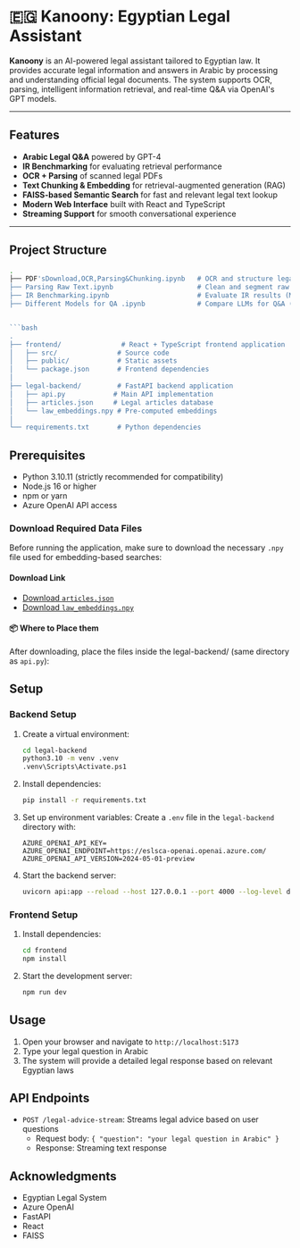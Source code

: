 # 🇪🇬 Kanoony: Egyptian Legal Assistant

**Kanoony** is an AI-powered legal assistant tailored to Egyptian law. It provides accurate legal information and answers in Arabic by processing and understanding official legal documents. The system supports OCR, parsing, intelligent information retrieval, and real-time Q&A via OpenAI's GPT models.

---

##  Features

- **Arabic Legal Q&A** powered by GPT-4
- **IR Benchmarking** for evaluating retrieval performance
- **OCR + Parsing** of scanned legal PDFs
- **Text Chunking & Embedding** for retrieval-augmented generation (RAG)
- **FAISS-based Semantic Search** for fast and relevant legal text lookup
- **Modern Web Interface** built with React and TypeScript
- **Streaming Support** for smooth conversational experience

---

## Project Structure

```bash
.
├── PDF'sDownload,OCR,Parsing&Chunking.ipynb   # OCR and structure legal docs
├── Parsing Raw Text.ipynb                     # Clean and segment raw Arabic legal text
├── IR Benchmarking.ipynb                      # Evaluate IR results (MAP, MRR, NDCG)
├── Different Models for QA .ipynb             # Compare LLMs for Q&A (OpenAI, etc.)


```bash
.
├── frontend/               # React + TypeScript frontend application
│   ├── src/               # Source code
│   ├── public/            # Static assets
│   └── package.json       # Frontend dependencies
│
├── legal-backend/         # FastAPI backend application
│   ├── api.py            # Main API implementation
│   ├── articles.json     # Legal articles database
│   └── law_embeddings.npy # Pre-computed embeddings
│
└── requirements.txt       # Python dependencies
```

## Prerequisites

- Python 3.10.11 (strictly recommended for compatibility)
- Node.js 16 or higher
- npm or yarn
- Azure OpenAI API access

### Download Required Data Files

Before running the application, make sure to download the necessary `.npy` file used for embedding-based searches:

#### Download Link

- [Download `articles.json`](https://drive.google.com/file/d/1OSTPeHj8PtG9u6crnnzi_HVd55p3jzHQ/view?usp=drive_link)
- [Download `law_embeddings.npy`](https://drive.google.com/uc?id=1eKgYqTxBx_U4Nzzwfv1w1Hwk9dRIZMMA)

#### 📦 Where to Place them

After downloading, place the files inside the legal-backend/ (same directory as `api.py`):

## Setup

### Backend Setup

1. Create a virtual environment:
   ```bash
   cd legal-backend
   python3.10 -m venv .venv
   .venv\Scripts\Activate.ps1
   ```

2. Install dependencies:
   ```bash
   pip install -r requirements.txt
   ```

3. Set up environment variables:
   Create a `.env` file in the `legal-backend` directory with:
   ```
   AZURE_OPENAI_API_KEY=
   AZURE_OPENAI_ENDPOINT=https://eslsca-openai.openai.azure.com/
   AZURE_OPENAI_API_VERSION=2024-05-01-preview
   ```

4. Start the backend server:
   ```bash
   uvicorn api:app --reload --host 127.0.0.1 --port 4000 --log-level debug
   ```

### Frontend Setup

1. Install dependencies:
   ```bash
   cd frontend
   npm install
   ```

2. Start the development server:
   ```bash
   npm run dev
   ```

## Usage

1. Open your browser and navigate to `http://localhost:5173`
2. Type your legal question in Arabic
3. The system will provide a detailed legal response based on relevant Egyptian laws

## API Endpoints

- `POST /legal-advice-stream`: Streams legal advice based on user questions
  - Request body: `{ "question": "your legal question in Arabic" }`
  - Response: Streaming text response

## Acknowledgments

- Egyptian Legal System
- Azure OpenAI
- FastAPI
- React
- FAISS
